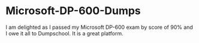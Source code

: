 # Microsoft-DP-600-Dumps
I am delighted as I passed my Microsoft DP-600 exam by score of 90% and I owe it all to Dumpschool. It is a great platform.
